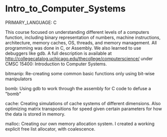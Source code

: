 # Intro_to_Computer_Systems

PRIMARY_LANGUAGE: C

This course focused on understanding different levels of a computers function, including binary representation of numbers, machine instructions, architecture, memory caches, OS, threads, and memory management. All programming was done in C, or Assembly. We also learned to use debuggers like gdb. A full description is available at http://collegecatalog.uchicago.edu/thecollege/computerscience/ 
under CMSC 15400: Introduction to Computer Systems.

bitmanip: Re-creating some common basic functions only using bit-wise manipulators

bomb: Using gdb to work through the assembly for C code to defuse a "bomb"

cache: Creating simulations of cache systems of different dimensions. Also optimizing matrix transpositions for speed given certain parameters for how the data is stored in memory.

malloc: Creating our own memory allocation system. I created a working explicit free list allocator, with coalescence.  